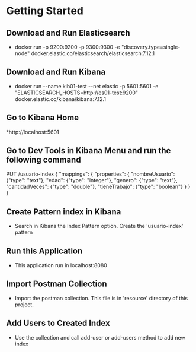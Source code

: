 # Getting Started

## Download and Run Elasticsearch

* docker run -p 9200:9200 -p 9300:9300 -e "discovery.type=single-node" docker.elastic.co/elasticsearch/elasticsearch:7.12.1

## Download and Run Kibana

* docker run --name kib01-test --net elastic -p 5601:5601 -e "ELASTICSEARCH_HOSTS=http://es01-test:9200" docker.elastic.co/kibana/kibana:7.12.1

## Go to Kibana Home

*http://localhost:5601

## Go to Dev Tools in Kibana Menu and run the following command

PUT /usuario-index
{
  "mappings": {
    "properties": {
      "nombreUsuario": {"type": "text"}, 
      "edad": {"type": "integer"},
      "genero": {"type": "text"},
      "cantidadVeces": {"type": "double"},
      "tieneTrabajo": {"type": "boolean"}
    }
  }
}

## Create Pattern index in Kibana

* Search in Kibana the Index Pattern option. Create the 'usuario-index' pattern

## Run this Application

* This application run in localhost:8080

## Import Postman Collection

* Import the postman collection. This file is in 'resource' directory of this project.

## Add Users to Created Index

* Use the collection and call add-user or add-users method to add new index
